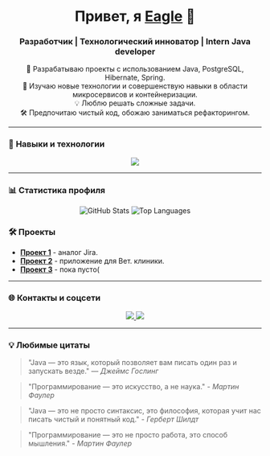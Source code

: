 <!-- Приветствие -->
<h1 align="center">Привет, я <a href="https://github.com/VeagleV">Eagle</a> 👋</h1>
<h3 align="center">Разработчик  | Технологический инноватор | Intern Java developer </h3>

<!-- О себе -->
<p align="center">
  🚀 Разрабатываю проекты с использованием Java, PostgreSQL, Hibernate, Spring. <br />
  🌱 Изучаю новые технологии и совершенствую навыки в области микросервисов и контейнеризации. <br />
  💡 Люблю решать сложные задачи. <br />
  🛠️ Предпочитаю чистый код, обожаю заниматься рефакторингом. <br />
</p>

---

### 🚀 **Навыки и технологии**

<p align="center">
  <a href="https://skillicons.dev">
    <img src="https://skillicons.dev/icons?i=git,java,cpp,postgres,spring,hibernate,arduino,idea&theme=light&perline=5" />
  </a>
</p>

---

### 📊 **Статистика профиля**

<p align="center">
  <img src="https://github-readme-stats.vercel.app/api?username=VeagleV&show_icons=true&theme=tokyonight" alt="GitHub Stats" />
  <img src="https://github-readme-stats.vercel.app/api/top-langs/?username=VeagleV&layout=compact&theme=tokyonight" alt = "Top Languages"/>
</p>

### 🛠️ **Проекты**

- [**Проект 1**](https://github.com/VeagleV/managmentApp) - аналог Jira.
- [**Проект 2**](https://github.com/VeagleV/VetApp) - приложение для Вет. клиники.
- [**Проект 3**](ссылка-на-репозиторий) - пока пусто(

---

### 🌐 **Контакты и соцсети**

<p align="center">
  <a href="mailto:lanselot4267@gmail.com">
    <img src="https://img.shields.io/badge/Email-D14836?style=flat&logo=gmail&logoColor=white" />
  </a>
  <a href="https://t.me/VeagleV">
    <img src="https://img.shields.io/badge/Telegram-2CA5E0?style=flat&logo=telegram&logoColor=white" />
  </a>
</p>

---

### 💡 **Любимые цитаты**

> "Java — это язык, который позволяет вам писать один раз и запускать везде." — *Джеймс Гослинг*

> "Программирование — это искусство, а не наука." - *Мартин Фаулер*

> "Java — это не просто синтаксис, это философия, которая учит нас писать чистый и понятный код." - *Герберт Шилдт*

> "Программирование — это не просто работа, это способ мышления." - *Мартин Фаулер*
